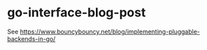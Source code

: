 # go-interface-blog-post

See https://www.bouncybouncy.net/blog/implementing-pluggable-backends-in-go/
